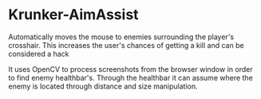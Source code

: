 # Krunker-AimAssist
Automatically moves the mouse to enemies surrounding the player's crosshair. This increases the user's chances of getting a kill and can be considered a hack

It uses OpenCV to process screenshots from the browser window in order to find enemy healthbar's. Through the healthbar it can assume where the enemy is located through distance and size manipulation.
